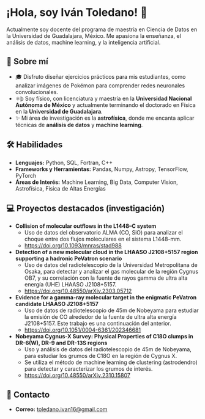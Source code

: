 # ¡Hola, soy Iván Toledano! 👋

Actualmente soy docente del programa de maestría en Ciencia de Datos en la Universidad de Guadalajara, México. Me apasiona la enseñanza, el análisis de datos, machine learning, y la inteligencia artificial.


## 🚀 Sobre mí
- 🎓 Disfruto diseñar ejercicios prácticos para mis estudiantes, como analizar imágenes de Pokémon para comprender redes neuronales convolucionales.
- ⚛þ Soy físico, con licenciatura y maestría en la **Universidad Nacional Autónoma de México** y actualmente terminando el doctorado en Física en la **Universidad de Guadalajara**.
- ✨ Mi área de investigación es la **astrofísica**, donde me encanta aplicar técnicas de **análisis de datos** y **machine learning**.

## 🛠 Habilidades
- **Lenguajes:** Python, SQL, Fortran, C++
- **Frameworks y Herramientas:** Pandas, Numpy, Astropy, TensorFlow, PyTorch
- **Áreas de Interés:** Machine Learning, Big Data, Computer Vision, Astrofísica, Física de Altas Energías

## 💻 Proyectos destacados (investigación)
- **Collision of molecular outflows in the L1448–C system**
  - Uso de datos del observatorio ALMA (CO, SiO) para analizar el choque entre dos flujos moleculares en el sistema L1448-mm.
  - https://doi.org/10.1093/mnras/stad988
- **Detection of a new molecular cloud in the LHAASO J2108+5157 region supporting a hadronic PeVatron scenario**
  - Uso de datos del radiotelescopio de la Universidad Metropolitana de Osaka, para detectar y analizar el gas molecular de la región Cygnus OB7, y su correlación con la fuente de rayos gamma de ultra alta energía (UHE) LHAASO J2108+5157.
  - https://doi.org/10.48550/arXiv.2303.05712
- **Evidence for a gamma-ray molecular target in the enigmatic PeVatron candidate LHAASO J2108+5157**
  - Uso de datos de radiotelescopio de 45m de Nobeyama para estudiar la emisión de CO alrededor de la fuente de ultra alta energía J2108+5157. Este trabajo es una continuación del anterior.
  - https://doi.org/10.1051/0004-6361/202346681
- **Nobeyama Cygnus-X Survey: Physical Properties of C18O clumps in DR-6(W), DR-9 and DR-13S regions**
  - Uso y análisis de datos del radiotelescopio de 45m de Nobeyama, para estudiar los grumos de C18O en la región de Cygnus X.
  - Se utiliza el método de machine learning de clustering (astrodendro) para detectar y caracterizar los grumos de interés.
  - https://doi.org/10.48550/arXiv.2310.15807

## 📧 Contacto
- **Correo:** [toledano.ivan16@gmail.com](mailto:toledano.ivan16@gmail.com)
